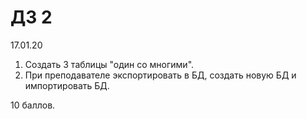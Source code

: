# ДЗ 2

17.01.20

1. Создать 3 таблицы "один со многими".
2. При преподавателе экспортировать в БД, создать новую БД и импортировать БД.

10 баллов.
